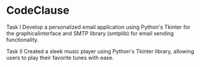 # CodeClause
Task I 
Develop a personalized email application using Python's Tkinter for the graphicalinterface and SMTP library (smtplib) for email sending functionality.

Task II 
Created a sleek music player using Python's Tkinter library, allowing users to play their favorite tunes with ease.
